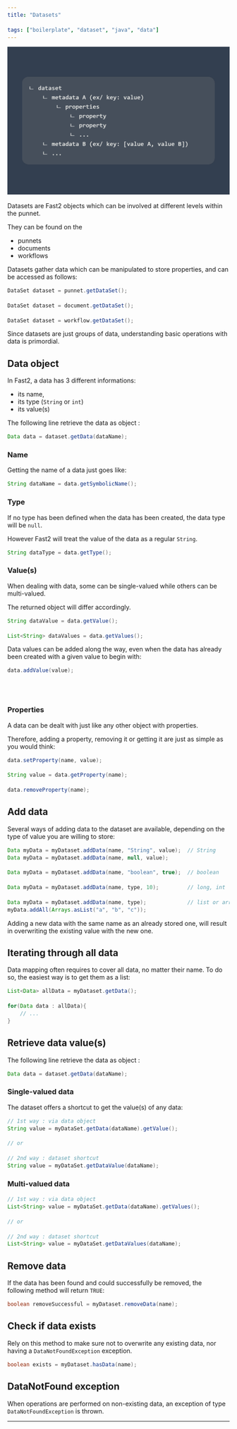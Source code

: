 ```yaml
---
title: "Datasets"

tags: ["boilerplate", "dataset", "java", "data"]
---
```


![Dataset structure](../../assets/img/cookbooks/dataset.png)

Datasets are Fast2 objects which can be involved at different levels within the punnet.

They can be found on the

- punnets
- documents
- workflows

Datasets gather data which can be manipulated to store properties, and can be accessed as follows:

```java
DataSet dataset = punnet.getDataSet();

DataSet dataset = document.getDataSet();

DataSet dataset = workflow.getDataSet();
```

Since datasets are just groups of data, understanding basic operations with data is primordial.

## Data object

In Fast2, a data has 3 different informations:

- its name,
- its type (`String` or `int`)
- its value(s)

The following line retrieve the data as object :

```java
Data data = dataset.getData(dataName);
```

### Name

Getting the name of a data just goes like:

```java
String dataName = data.getSymbolicName();
```

### Type

If no type has been defined when the data has been created, the data type will be `null`.

However Fast2 will treat the value of the data as a regular `String`.

```java
String dataType = data.getType();
```

### Value(s)

When dealing with data, some can be single-valued while others can be multi-valued.

The returned object will differ accordingly.

```java
String dataValue = data.getValue();

List<String> dataValues = data.getValues();
```

Data values can be added along the way, even when the data has already been created with a given value to begin with:

```java
data.addValue(value);
```

<br />
<br />

### Properties

A data can be dealt with just like any other object with properties.

Therefore, adding a property, removing it or getting it are just as simple as you would think:

```java
data.setProperty(name, value);

String value = data.getProperty(name);

data.removeProperty(name);
```

## Add data

Several ways of adding data to the dataset are available, depending on the type of value you are willing to store:

```java
Data myData = myDataset.addData(name, "String", value);  // String
Data myData = myDataset.addData(name, null, value);

Data myData = myDataset.addData(name, "boolean", true);  // boolean

Data myData = myDataset.addData(name, type, 10);         // long, int

Data myData = myDataset.addData(name, type);             // list or arrays of String
myData.addAll(Arrays.asList("a", "b", "c"));
```

Adding a new data with the same name as an already stored one, will result in overwriting the existing value with the new one.

## Iterating through all data

Data mapping often requires to cover all data, no matter their name. To do so, the easiest way is to get them as a list:

```java
List<Data> allData = myDataset.getData();

for(Data data : allData){
    // ...
}
```

## Retrieve data value(s)

The following line retrieve the data as object :

```java
Data data = dataset.getData(dataName);
```

### Single-valued data

The dataset offers a shortcut to get the value(s) of any data:

```java
// 1st way : via data object
String value = myDataSet.getData(dataName).getValue();

// or

// 2nd way : dataset shortcut
String value = myDataSet.getDataValue(dataName);
```

### Multi-valued data

```java
// 1st way : via data object
List<String> value = myDataSet.getData(dataName).getValues();

// or

// 2nd way : dataset shortcut
List<String> value = myDataSet.getDataValues(dataName);
```

## Remove data

If the data has been found and could successfully be removed, the following method will return `TRUE`:

```java
boolean removeSuccessful = myDataset.removeData(name);
```

## Check if data exists

Rely on this method to make sure not to overwrite any existing data, nor having a `DataNotFoundException` exception.

```java
boolean exists = myDataset.hasData(name);
```

## DataNotFound exception

When operations are performed on non-existing data, an exception of type `DataNotFoundException` is thrown.

---
